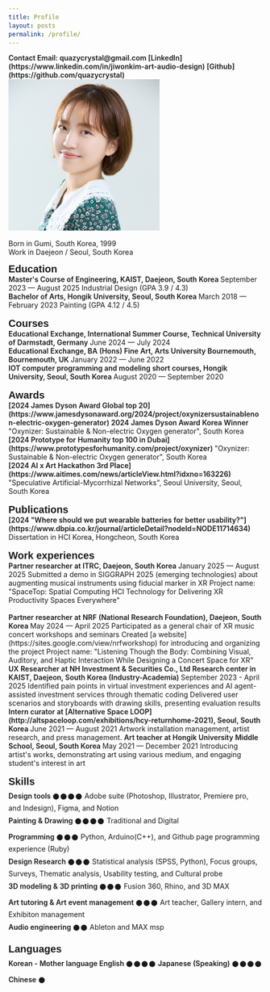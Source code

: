 ```yaml
---
title: Profile
layout: posts
permalink: /profile/
---
```

<!-- <span style = "font-size: 20px; font-weight: 700;"> 
Jiwon Kim | Innovation Maker
</span> -->
<span style = "font-size: $type-size-4; font-weight: 600;"> 
Contact  
Email: quazycrystal@gmail.com
[LinkedIn](https://www.linkedin.com/in/jiwonkim-art-audio-design)
[Github](https://github.com/quazycrystal)
</span>

<img src="/assets/img/jiwon-kim.png" style="width:300px; height:auto;" alt="Jiwon-Kim-profile"> 
<br> 

Born in Gumi, South Korea, 1999  
Work in Daejeon / Seoul, South Korea  

<span style = "font-family: 'Greca', sans-serif; font-size: 20px; font-weight: 600;"> 
Education
</span>
<br>

<span style = "font-size: $type-size-4; font-weight: 600;"> 
Master's Course of Engineering, KAIST, Daejeon, South Korea
</span>  
September 2023 — August 2025  
Industrial Design (GPA 3.9 / 4.3)
<br>

<span style = "font-size: $type-size-4; font-weight: 600;"> 
Bachelor of Arts, Hongik University, Seoul, South Korea
</span>  
March 2018 — February 2023  
Painting (GPA 4.12 / 4.5)
<br>
<br>

<span style = "font-family: 'Greca', sans-serif; font-size: 20px; font-weight: 600;"> 
Courses
</span>
<br>

<span style = "font-size: $type-size-4; font-weight: 600;"> 
Educational Exchange, International Summer Course, Technical University of Darmstadt, Germany
</span>  
June 2024 — July 2024
<br>

<span style = "font-size: $type-size-4; font-weight: 600;"> 
Educational Exchange, BA (Hons) Fine Art, Arts University Bournemouth, Bournemouth, UK
</span>  
January 2022 — June 2022
<br>

<span style = "font-size: $type-size-4; font-weight: 600;"> 
IOT computer programming and modeling short courses, Hongik University, Seoul, South Korea
</span>  
August 2020 — September 2020
<br>
<br>

<span style = "font-family: 'Greca', sans-serif; font-size: 20px; font-weight: 600;"> 
Awards
</span>
<br>

<span style = "font-size: $type-size-4; font-weight: 600;"> 
[2024 James Dyson Award Global top 20](https://www.jamesdysonaward.org/2024/project/oxynizersustainablenon-electric-oxygen-generator)  
2024 James Dyson Award Korea Winner
</span>   
"Oxynizer: Sustainable & Non-electric Oxygen generator", South Korea
<br>

<span style = "font-size: $type-size-4; font-weight: 600;">
[2024 Prototype for Humanity top 100 in Dubai](https://www.prototypesforhumanity.com/project/oxynizer)
</span>   
"Oxynizer: Sustainable & Non-electric Oxygen generator", South Korea
<br>

<span style = "font-size: $type-size-4; font-weight: 600;"> 
[2024 AI x Art Hackathon 3rd Place](https://www.aitimes.com/news/articleView.html?idxno=163226)
<!-- (https://aiart.snu.ac.kr/aiart-hackathon) -->
</span>  
"Speculative Artificial-Mycorrhizal Networks", Seoul University, Seoul, South Korea
<br>
<br>

<span style = "font-family: 'Greca', sans-serif; font-size: 20px; font-weight: 600;"> 
Publications
</span>
<br>

<span style = "font-size: $type-size-4; font-weight: 600;"> 
[2024 "Where should we put wearable batteries for better usability?"](https://www.dbpia.co.kr/journal/articleDetail?nodeId=NODE11714634)
</span>  
Dissertation in HCI Korea, Hongcheon, South Korea
<br>
<br>

<!-- <span style = "font-family: 'Greca', sans-serif; font-size: 20px; font-weight: 600;"> 
Exhibitions
</span>
<br>

<span style = "font-size: $type-size-4; font-weight: 600;"> 
[2022 "Days, Days, Days!"](https://www.instagram.com/p/ClxlzabAmv9/)
</span>   
Hongik Painting Degree Show, Hongik University, Seoul, South Korea
<br>

<span style = "font-size: $type-size-4; font-weight: 600;"> 
[2018 "Yaoeseukechijeon"](https://www.instagram.com/p/Bj2NTbalSQl/)
</span>  
Hongik Painting group exhibition and management, Hongik University,
Seoul, South Korea
<br>
<br> -->

<span style = "font-family: 'Greca', sans-serif; font-size: 20px; font-weight: 600;"> 
Work experiences
</span>
<br>

<span style = "font-size: $type-size-4; font-weight: 600;"> 
Partner researcher at ITRC, Daejeon, South Korea
</span>  
January 2025 — August 2025   
Submitted a demo in SIGGRAPH 2025 (emerging technologies) about augmenting musical instruments using fiducial marker in XR  
Project name: "SpaceTop: Spatial Computing HCI Technology for Delivering XR Productivity Spaces Everywhere"
<br>  
<br>

<span style = "font-size: $type-size-4; font-weight: 600;"> 
Partner researcher at NRF (National Research Foundation), Daejeon, South Korea
</span>  
May 2024 — April 2025  
Participated as a general chair of XR music concert workshops and seminars  
Created [a website](https://sites.google.com/view/nrfworkshop) for introducing and organizing the project  
Project name: "Listening Though the Body: Combining Visual, Auditory, and Haptic Interaction While Designing a Concert Space for XR"
<br>

<span style = "font-size: $type-size-4; font-weight: 600;"> 
UX Researcher at NH Investment & Securities Co., Ltd Research center in KAIST, Daejeon, South Korea (Industry-Academia)  
</span>
September 2023 - April 2025   
Identified pain points in virtual investment experiences and AI agent-assisted investment services through thematic coding  
Delivered user scenarios and storyboards with drawing skills, presenting evaluation results
<br>

<span style = "font-size: $type-size-4; font-weight: 600;"> 
Intern curator at [Alternative Space LOOP](http://altspaceloop.com/exhibitions/hcy-returnhome-2021), Seoul, South Korea
</span>  
June 2021 — August 2021  
Artwork installation management, artist research, and press
management.

<span style = "font-size: $type-size-4; font-weight: 600;"> 
Art teacher at Hongik University Middle School, Seoul, South Korea
</span>  
May 2021 — December 2021  
Introducing artist's works, demonstrating art using various
medium, and engaging student's interest in art
<br>
<br>

<span style = "font-family: 'Greca', sans-serif; font-size: 20px; font-weight: 600;"> 
Skills
</span>
<br>

<span style = "font-size: $type-size-4; font-weight: 600;">
Design tools 𒊹𒊹𒊹𒊹
</span>  
Adobe suite (Photoshop, Illustrator, Premiere pro, and Indesign), Figma, and Notion
<br>

<span style = "font-size: $type-size-4; font-weight: 600;">
Painting & Drawing 𒊹𒊹𒊹𒊹
</span>  
Traditional and Digital
<br>

<span style = "font-size: $type-size-4; font-weight: 600;">
Programming 𒊹𒊹𒊹
</span>  
Python, Arduino(C++), and Github page programming experience (Ruby)
<br>

<span style = "font-size: $type-size-4; font-weight: 600;">
Design Research 𒊹𒊹𒊹
</span>  
Statistical analysis (SPSS, Python), Focus groups, Surveys, Thematic analysis, Usability testing, and Cultural probe 
<br>

<span style = "font-size: $type-size-4; font-weight: 600;">
3D modeling & 3D printing 𒊹𒊹𒊹
</span>  
Fusion 360, Rhino, and 3D MAX
<br>

<span style = "font-size: $type-size-4; font-weight: 600;">
Art tutoring & Art event management 𒊹𒊹𒊹
</span>  
Art teacher, Gallery intern, and Exhibiton management
<br>

<span style = "font-size: $type-size-4; font-weight: 600;">
Audio engineering 𒊹𒊹
</span>  
Ableton and MAX msp
<br>
<br>

<span style = "font-family: 'Greca', sans-serif; font-size: 20px; font-weight: 600;"> 
Languages
</span>
<br>

<span style = "font-size: $type-size-4; font-weight: 600;">
Korean - Mother language  
English 𒊹𒊹𒊹𒊹  
Japanese (Speaking) 𒊹𒊹𒊹𒊹  
Chinese 𒊹
</span> 